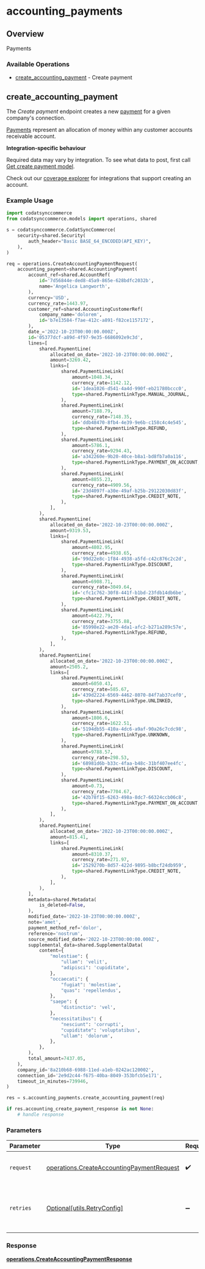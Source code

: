 # accounting_payments

## Overview

Payments

### Available Operations

* [create_accounting_payment](#create_accounting_payment) - Create payment

## create_accounting_payment

The *Create payment* endpoint creates a new [payment](https://docs.codat.io/accounting-api#/schemas/Payment) for a given company's connection.

[Payments](https://docs.codat.io/accounting-api#/schemas/Payment) represent an allocation of money within any customer accounts receivable account.

**Integration-specific behaviour**

Required data may vary by integration. To see what data to post, first call [Get create payment model](https://docs.codat.io/accounting-api#/operations/get-create-payments-model).

Check out our [coverage explorer](https://knowledge.codat.io/supported-features/accounting?view=tab-by-data-type&dataType=payments) for integrations that support creating an account.


### Example Usage

```python
import codatsynccommerce
from codatsynccommerce.models import operations, shared

s = codatsynccommerce.CodatSyncCommerce(
    security=shared.Security(
        auth_header="Basic BASE_64_ENCODED(API_KEY)",
    ),
)

req = operations.CreateAccountingPaymentRequest(
    accounting_payment=shared.AccountingPayment(
        account_ref=shared.AccountRef(
            id='7d56844e-ded8-45a9-865e-628bdfc2032b',
            name='Angelica Langworth',
        ),
        currency='USD',
        currency_rate=1443.97,
        customer_ref=shared.AccountingCustomerRef(
            company_name='dolorem',
            id='b7e13584-f7ae-412c-a891-f82ce1157172',
        ),
        date_='2022-10-23T00:00:00.000Z',
        id='05377dcf-a89d-4f97-9e35-6686092e9c3d',
        lines=[
            shared.PaymentLine(
                allocated_on_date='2022-10-23T00:00:00.000Z',
                amount=3269.42,
                links=[
                    shared.PaymentLineLink(
                        amount=1048.34,
                        currency_rate=1142.12,
                        id='1dea1026-d541-4a4d-990f-eb21780bccc0',
                        type=shared.PaymentLinkType.MANUAL_JOURNAL,
                    ),
                    shared.PaymentLineLink(
                        amount=7188.79,
                        currency_rate=7148.35,
                        id='ddb48470-8fb4-4e39-9e6b-c158c4c4e545',
                        type=shared.PaymentLinkType.REFUND,
                    ),
                    shared.PaymentLineLink(
                        amount=5786.1,
                        currency_rate=9294.43,
                        id='a342260e-9b20-40ce-b8a1-bd8fb7a0a116',
                        type=shared.PaymentLinkType.PAYMENT_ON_ACCOUNT,
                    ),
                    shared.PaymentLineLink(
                        amount=8855.23,
                        currency_rate=4909.56,
                        id='23d4097f-a30e-49af-b25b-29122030d83f',
                        type=shared.PaymentLinkType.CREDIT_NOTE,
                    ),
                ],
            ),
            shared.PaymentLine(
                allocated_on_date='2022-10-23T00:00:00.000Z',
                amount=9319.53,
                links=[
                    shared.PaymentLineLink(
                        amount=4802.95,
                        currency_rate=4938.65,
                        id='99d22e8c-1f84-4938-a5fd-c42c876c2c2d',
                        type=shared.PaymentLinkType.DISCOUNT,
                    ),
                    shared.PaymentLineLink(
                        amount=6908.71,
                        currency_rate=3049.64,
                        id='cfc1c762-30f8-441f-b1bd-23fdb14db6be',
                        type=shared.PaymentLinkType.CREDIT_NOTE,
                    ),
                    shared.PaymentLineLink(
                        amount=6422.79,
                        currency_rate=3755.88,
                        id='85998e22-ae20-4da1-afc2-b271a289c57e',
                        type=shared.PaymentLinkType.REFUND,
                    ),
                ],
            ),
            shared.PaymentLine(
                allocated_on_date='2022-10-23T00:00:00.000Z',
                amount=2505.2,
                links=[
                    shared.PaymentLineLink(
                        amount=6050.43,
                        currency_rate=585.67,
                        id='439d2224-6569-4462-8070-84f7ab37cef0',
                        type=shared.PaymentLinkType.UNLINKED,
                    ),
                    shared.PaymentLineLink(
                        amount=1806.6,
                        currency_rate=1622.51,
                        id='5194db55-410a-4dc6-a9af-90a26c7cdc98',
                        type=shared.PaymentLinkType.UNKNOWN,
                    ),
                    shared.PaymentLineLink(
                        amount=9788.57,
                        currency_rate=298.53,
                        id='68981d6b-b33c-4faa-b48c-31bf407ee4fc',
                        type=shared.PaymentLinkType.DISCOUNT,
                    ),
                    shared.PaymentLineLink(
                        amount=0.73,
                        currency_rate=7704.67,
                        id='42b78f15-6263-498a-8dc7-66324ccb06c8',
                        type=shared.PaymentLinkType.PAYMENT_ON_ACCOUNT,
                    ),
                ],
            ),
            shared.PaymentLine(
                allocated_on_date='2022-10-23T00:00:00.000Z',
                amount=815.41,
                links=[
                    shared.PaymentLineLink(
                        amount=8310.37,
                        currency_rate=271.97,
                        id='2529270b-8d57-422d-9895-b8bcf24db959',
                        type=shared.PaymentLinkType.CREDIT_NOTE,
                    ),
                ],
            ),
        ],
        metadata=shared.Metadata(
            is_deleted=False,
        ),
        modified_date='2022-10-23T00:00:00.000Z',
        note='amet',
        payment_method_ref='dolor',
        reference='nostrum',
        source_modified_date='2022-10-23T00:00:00.000Z',
        supplemental_data=shared.SupplementalData(
            content={
                "molestiae": {
                    "ullam": 'velit',
                    "adipisci": 'cupiditate',
                },
                "occaecati": {
                    "fugiat": 'molestiae',
                    "quas": 'repellendus',
                },
                "saepe": {
                    "distinctio": 'vel',
                },
                "necessitatibus": {
                    "nesciunt": 'corrupti',
                    "cupiditate": 'voluptatibus',
                    "ullam": 'dolorum',
                },
            },
        ),
        total_amount=7437.05,
    ),
    company_id='8a210b68-6988-11ed-a1eb-0242ac120002',
    connection_id='2e9d2c44-f675-40ba-8049-353bfcb5e171',
    timeout_in_minutes=739946,
)

res = s.accounting_payments.create_accounting_payment(req)

if res.accounting_create_payment_response is not None:
    # handle response
```

### Parameters

| Parameter                                                                                              | Type                                                                                                   | Required                                                                                               | Description                                                                                            |
| ------------------------------------------------------------------------------------------------------ | ------------------------------------------------------------------------------------------------------ | ------------------------------------------------------------------------------------------------------ | ------------------------------------------------------------------------------------------------------ |
| `request`                                                                                              | [operations.CreateAccountingPaymentRequest](../../models/operations/createaccountingpaymentrequest.md) | :heavy_check_mark:                                                                                     | The request object to use for the request.                                                             |
| `retries`                                                                                              | [Optional[utils.RetryConfig]](../../models/utils/retryconfig.md)                                       | :heavy_minus_sign:                                                                                     | Configuration to override the default retry behavior of the client.                                    |


### Response

**[operations.CreateAccountingPaymentResponse](../../models/operations/createaccountingpaymentresponse.md)**

